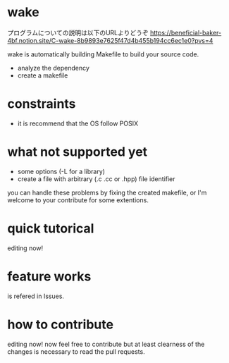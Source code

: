 # wake
プログラムについての説明は以下のURLよりどうぞ
https://beneficial-baker-4bf.notion.site/C-wake-8b9893e7625f47d4b455b194cc6ec1e0?pvs=4

wake is automatically building Makefile to build your source code.
- analyze the dependency
- create a makefile

# constraints
- it is recommend that the OS follow POSIX

# what not supported yet
- some options (-L for a library)
- create a file with arbitrary (.c .cc or .hpp) file identifier

you can handle these problems by fixing the created makefile, or I'm welcome to your contribute for some extentions.

# quick tutorical
editing now!

# feature works
is refered in Issues.

# how to contribute 
editing now! now feel free to contribute but at least clearness of the changes is necessary to read the pull requests.
